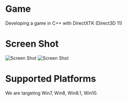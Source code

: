 # Game
Developing a game in C++ with DirectXTK (Direct3D 11)

# Screen Shot
![Screen Shot](/Sceenshot.png?raw=true "Screen Shot")
![Screen Shot](/../master/Screenshot.png?raw=true "Screen Shot")

# Supported Platforms
We are targeting Win7, Win8, Win8.1, Win10.
